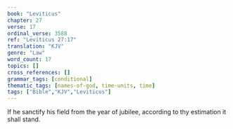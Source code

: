 ```yaml
---
book: "Leviticus"
chapter: 27
verse: 17
ordinal_verse: 3588
ref: "Leviticus 27:17"
translation: "KJV"
genre: "Law"
word_count: 17
topics: []
cross_references: []
grammar_tags: [conditional]
thematic_tags: [names-of-god, time-units, time]
tags: ["Bible","KJV","Leviticus"]
---
```

If he sanctify his field from the year of jubilee, according to thy estimation it shall stand.
